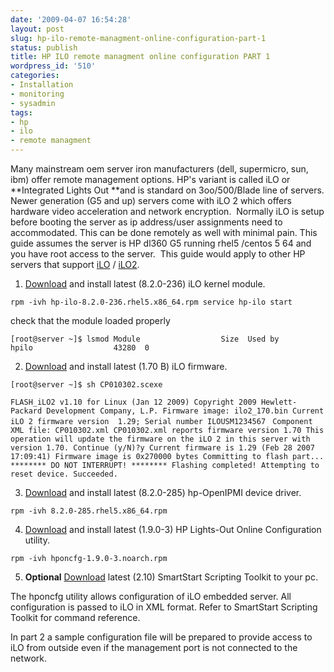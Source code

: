 ```yaml
---
date: '2009-04-07 16:54:28'
layout: post
slug: hp-ilo-remote-managment-online-configuration-part-1
status: publish
title: HP ILO remote managment online configuration PART 1
wordpress_id: '510'
categories:
- Installation
- monitoring
- sysadmin
tags:
- hp
- ilo
- remote managment
---
```


Many mainstream oem server iron manufacturers (dell, supermicro, sun, ibm) offer remote management options. HP's variant is called iLO or **Integrated Lights Out **and is standard on 3oo/500/Blade line of servers. Newer generation (G5 and up) servers come with iLO 2 which offers hardware video acceleration and network encryption.  Normally iLO is setup before booting the server as ip address/user assignments need to accommodated. This can be done remotely as well with minimal pain. This guide assumes the server is HP dl360 G5 running rhel5 /centos 5 64 and you have root access to the server.  This guide would apply to other HP servers that support [iLO](http://h18000.www1.hp.com/products/servers/management/ilo/) / [iLO2](http://h18013.www1.hp.com/products/servers/management/iloadv2/index.html).

1. [Download](http://h20000.www2.hp.com/bizsupport/TechSupport/SoftwareDescription.jsp?lang=en&cc=us&prodTypeId=15351&prodSeriesId=1121486&prodNameId=3288144&swEnvOID=4004&swLang=8&mode=2&taskId=135&swItem=MTX-4142b198b9cb475f99658a7caf) and install latest (8.2.0-236) iLO kernel module.

`rpm -ivh hp-ilo-8.2.0-236.rhel5.x86_64.rpm
service hp-ilo start`

check that the module loaded properly

`[root@server ~]$ lsmod
Module                  Size  Used by
hpilo                  43280  0`

2. [Download](http://ftp.hp.com/pub/softlib2/software1/sc-linux-fw-ilo/p1285463034/v51280/CP010302.scexe) and install latest (1.70 B) iLO firmware.

`[root@server ~]$ sh CP010302.scexe`

`FLASH_iLO2 v1.10 for Linux (Jan 12 2009)
Copyright 2009 Hewlett-Packard Development Company, L.P.
Firmware image: ilo2_170.bin
Current iLO 2 firmware version  1.29; Serial number ILOUSM1234567
`
`Component XML file: CP010302.xml
CP010302.xml reports firmware version 1.70
This operation will update the firmware on the
iLO 2 in this server with version 1.70.
Continue (y/N)?y
Current firmware is 1.29 (Feb 28 2007 17:09:41)
Firmware image is 0x270000 bytes
Committing to flash part...
******** DO NOT INTERRUPT! ********
Flashing completed!
Attempting to reset device.
Succeeded.`

3. [Download](http://h20000.www2.hp.com/bizsupport/TechSupport/SoftwareDescription.jsp?lang=en&cc=us&prodTypeId=15351&prodSeriesId=1121486&prodNameId=3288144&swEnvOID=4004&swLang=8&mode=2&taskId=135&swItem=MTX-5292ccda1fef4040b1f14cf85d) and install latest (8.2.0-285) hp-OpenIPMI device driver.

`rpm -ivh 8.2.0-285.rhel5.x86_64.rpm`

4. [Download](http://h20000.www2.hp.com/bizsupport/TechSupport/SoftwareDescription.jsp?lang=en&cc=us&prodTypeId=15351&prodSeriesId=1121486&prodNameId=3288144&swEnvOID=4004&swLang=8&mode=2&taskId=135&swItem=MTX-9994deee7e854c48934baeb2e5) and install latest (1.9.0-3) HP Lights-Out Online Configuration utility.

`rpm -ivh hponcfg-1.9.0-3.noarch.rpm`

5. **Optional** [Download](http://h20000.www2.hp.com/bizsupport/TechSupport/SoftwareDescription.jsp?lang=en&cc=us&prodTypeId=15351&prodSeriesId=1121486&prodNameId=3288144&swEnvOID=4004&swLang=8&mode=2&taskId=135&swItem=MTX-6843fb2d2e524c9690b30b6c30) latest (2.10) SmartStart Scripting Toolkit to your pc.

The hponcfg utility allows configuration of iLO embedded server. All configuration is passed to iLO in XML format. Refer to SmartStart Scripting Toolkit for command reference.

In part 2 a sample configuration file will be prepared to provide access to iLO from outside even if the management port is not connected to the network.
